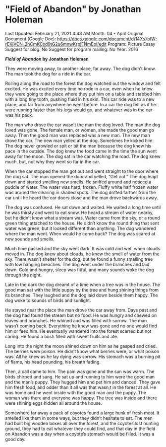 # "Field of Abandon" by Jonathan Holeman

Last Updated: February 21, 2021 4:48 AM
Month: 04 - April
Original Document (Google Doc): https://docs.google.com/document/d/14Xs7oIW-rEKjVCN_2hCmKCxd9tG2u6mnwKrpjFNmEoI/edit
Program: Picture Essay
Suggest for blog: No
Suggest for program mailing: No
Year: 2016

***Field of Abandon* by Jonathan Holeman**

They were moving away, to another place, far away. The dog didn’t know. The man took the dog for a ride in the car.

Rolling along the road to the forest the dog watched out the window and felt excited. He was excited every time he rode in a car, even when he knew they were going to the place where they put him on a table and stabbed him with a long tiny tooth, pushing fluid in his skin. This car ride was to a new place, and far from anywhere he went before. In a car the dog felt as if he were running faster than his legs would go, and whatever was in the car was his pack.

The man who drove the car wasn’t the man the dog loved. The man the dog loved was gone. The female man, or women, she made the good man go away. Then the good man was replaced was a new man. The new man drove the car. The new man yelled at the dog. Sometimes he kicked him. The dog never growled or spit or bit the man because the dog knew his pace in the outside. The dog knew the food came in the time the sun went away for the moon. The dog sat in the car watching the road. The dog knew much, but, not why they went so far in the car.

When the car stopped the man got out and went straight to the door where the dog sat. The man opened the door and yelled, “Get out.” The dog leapt down and started smelling new smells. He sniffed around and noticed a puddle of water. The water was hard, frozen. Fluffy white half frozen water was around the clearing in shaded spots. The dog drifted farther from the car until he heard the car doors close and the man drove backwards away.

The dog was confused. He sat down and waited. He waited a long time until he was thirsty and went to eat snow. He heard a stream of water nearby, but he didn’t know what a stream was. Water came from the sky, or a round green thing attached to the house. He didn’t know the round thing that sent water was green, but it looked different than anything. The dog wondered where the man went. When would he come back? The dog was scared at new sounds and smells.

Much time passed and the sky went dark. It was cold and wet, when clouds moved in. The dog knew about clouds, he knew the smell of water from the sky. There wasn’t shelter for the dog, but he found a funny smelling tree with low hanging breaches. The dog went under the branches and laid down. Cold and hungry, sleep was fitful, and many sounds woke the dog through the night.

Late in the dark the dog dreamt of a time when a tree was in the house. The good man sat with the little puppy by the tree and hung shining things from its branches. They laughed and the dog laid down beside them happy. The dog woke to sounds of birds and sunlight.

He stayed near the place the man drove the car away from. Days past and the dog had found the stream but no food. He was hungry and chewed on leaves and branches. He whined and was filled with sorrow. The man wasn’t coming back. Everything he knew was gone and no one would find him or feed him. He eventually wandered into the forest scarred but not caring. He found a bush filled with sweet fruits and ate.

Long into the night the moon shined down on him as he gasped and cried. The berries were poison. He didn’t know what berries were, or what poison was. All he knew as he lay dying was sorrow. His stomach was a burning pit of flame, his head pounding, his breath fading.

Then, a call came to him. The pain was gone and the sun was warm. The birds chirped and sang. He sat up and running to him were the good man and the man’s puppy. They hugged him and pet him and danced. They gave him fresh food, and odder than it all was that wasn;t in the forest at all. He was home and he went inside with the good man and the puppy. The woman was there and everyone was happy. The tree was inside and there were shining eggs hidden all around the house.

Somewhere far away a pack of coyotes found a large hunk of fresh meat. It smelled like them in some ways, but they didn’t hesitate to eat. The men had built big wooden boxes all over the forest, and the coyotes lost hunting ground, they had to eat whatever they could find, and that day in the field on Abandon was a day when a coyote’s stomach would be filled. It was a good day.
